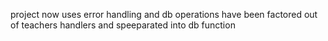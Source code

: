 
project now uses error handling and db operations have been factored out of teachers handlers
and speeparated into db function 